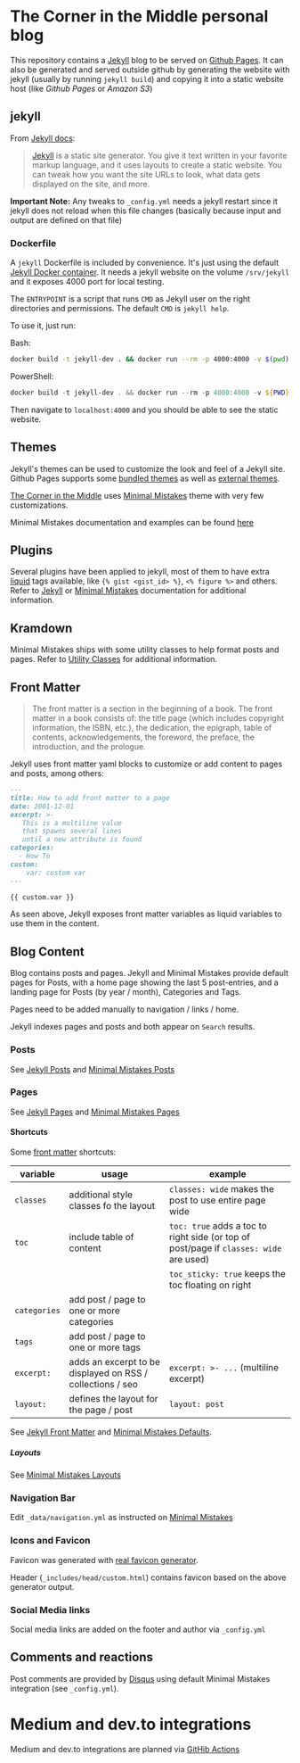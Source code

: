 # The Corner in the Middle personal blog

This repository contains a [Jekyll](https://jekyllrb.com/) blog to be served on [Github Pages](https://pages.github.com/).
It can also be generated  and served outside github by generating the website with jekyll (usually by 
running `jekyll build`) and copying it into a static website host (like _Github Pages_ or _Amazon S3_)

## jekyll

From [Jekyll docs](https://jekyllrb.com/docs/):
> [Jekyll](https://jekyllrb.com/) is a static site generator. You give it text written in your favorite markup language, 
> and it uses layouts to create a static website. 
> You can tweak how you want the site URLs to look, what data gets displayed on the site, and more.

**Important Note:** Any tweaks to `_config.yml` needs a jekyll restart since it jekyll does not reload when this file
changes (basically because input and output are defined on that file)

### Dockerfile

A `jekyll` Dockerfile is included by convenience. It's just using the default [Jekyll Docker container](https://github.com/envygeeks/jekyll-docker).
It needs a jekyll website on the volume `/srv/jekyll` and it exposes 4000 port for local testing.

The `ENTRYPOINT` is a script that runs `CMD` as Jekyll user on the right directories and permissions.
The default `CMD` is `jekyll help`. 

To use it, just run:

Bash:
```bash
docker build -t jekyll-dev . && docker run --rm -p 4000:4000 -v $(pwd):/srv/jekyll jekyll-dev jekyll serve --drafts
```

PowerShell:
```powershell
docker build -t jekyll-dev . && docker run --rm -p 4000:4000 -v ${PWD}:/srv/jekyll jekyll-dev jekyll serve --drafts
```

Then navigate to `localhost:4000` and you should be able to see the static website.

## Themes

Jekyll's themes can be used to customize the look and feel of a Jekyll site. Github Pages supports some [bundled themes](https://pages.github.com/themes/)
as well as [external themes](https://github.blog/2017-11-29-use-any-theme-with-github-pages/).

[The Corner in the Middle](https://www.cornerinthemiddle.com) uses [Minimal Mistakes](https://github.com/mmistakes/minimal-mistakes) 
theme with very few customizations.

Minimal Mistakes documentation and examples can be found [here](https://mmistakes.github.io/minimal-mistakes/)

## Plugins

Several plugins have been applied to jekyll, most of them to have extra [liquid](https://github.com/Shopify/liquid) tags
available, like `{% gist <gist_id> %}`, `<% figure %>` and others. Refer to [Jekyll](https://jekyllrb.com/docs/liquid/) 
or [Minimal Mistakes](https://mmistakes.github.io/minimal-mistakes/docs/helpers/) documentation for additional 
information.

## Kramdown

Minimal Mistakes ships with some utility classes to help format posts and pages.
Refer to [Utility Classes](https://mmistakes.github.io/minimal-mistakes/docs/utility-classes/) for additional 
information.

## Front Matter

> The front matter is a section in the beginning of a book. 
> The front matter in a book consists of: the title page (which includes copyright information, the ISBN, etc.), 
> the dedication, the epigraph, table of contents, acknowledgements, the foreword, the preface, the introduction, 
> and the prologue.

Jekyll uses front matter yaml blocks to customize or add content to pages and posts, among others:

```markdown
---
title: How to add front matter to a page
date: 2001-12-01
excerpt: >-
   This is a multiline value
   that spawns several lines
   until a new attribute is found
categories:
  - How To
custom:
    var: custom var
---

{{ custom.var }} 
```

As seen above, Jekyll exposes front matter variables as liquid variables to use them in the content.

## Blog Content

Blog contains posts and pages. Jekyll and Minimal Mistakes provide default pages for Posts, with a home page showing the
last 5 post-entries, and a landing page for Posts (by year / month), Categories and Tags.

Pages need to be added manually to navigation / links / home.

Jekyll indexes pages and posts and both appear on `Search` results.

### Posts

See [Jekyll Posts](https://jekyllrb.com/docs/posts/) and [Minimal Mistakes Posts](https://mmistakes.github.io/minimal-mistakes/docs/posts/)


### Pages

See [Jekyll Pages](https://jekyllrb.com/docs/pages/) and [Minimal Mistakes Pages](https://mmistakes.github.io/minimal-mistakes/docs/pages/)

#### Shortcuts
Some [front matter](https://jekyllrb.com/docs/front-matter/) shortcuts:

|variable|usage|example|
|---|---------|---|
| `classes` | additional style classes fo the layout | `classes: wide` makes the post to use entire page wide |
| `toc` | include table of content |`toc: true` adds a toc to right side (or top of post/page if `classes: wide` are used)|
|   |   | `toc_sticky: true` keeps the toc floating on right|
| `categories` | add post / page to one or more categories | |
| `tags` | add post / page to one or more tags | |
| `excerpt:` | adds an excerpt to be displayed on RSS / collections / seo | `excerpt: >- ...` (multiline excerpt)  |
| `layout:` | defines the layout for the page / post | `layout: post` |

See [Jekyll Front Matter](https://jekyllrb.com/docs/front-matter/) and [Minimal Mistakes Defaults](https://mmistakes.github.io/minimal-mistakes/docs/configuration/#front-matter-defaults).

##### Layouts

See [Minimal Mistakes Layouts](https://mmistakes.github.io/minimal-mistakes/docs/layouts/)

### Navigation Bar

Edit `_data/navigation.yml` as instructed on [Minimal Mistakes](https://mmistakes.github.io/minimal-mistakes/docs/navigation/)

### Icons and Favicon

Favicon was generated with [real favicon generator](https://realfavicongenerator.net/).

Header (`_includes/head/custom.html`) contains favicon based on the above generator output. 

### Social Media links

Social media links are added on the footer and author via `_config.yml`

## Comments and reactions

Post comments are provided by [Disqus](https://disqus.com/) using default Minimal Mistakes integration (see `_config.yml`).

# Medium and dev.to integrations

Medium and dev.to integrations are planned via [GitHib Actions](https://github.com/features/actions)
